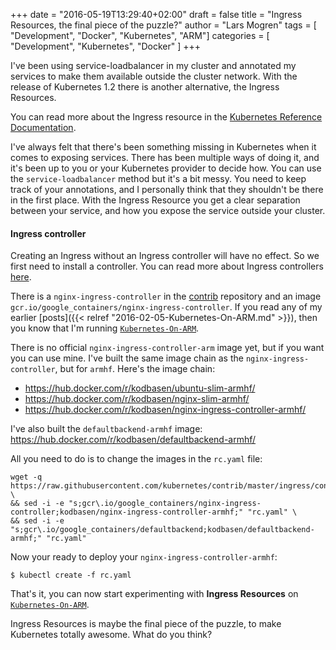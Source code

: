 +++
date = "2016-05-19T13:29:40+02:00"
draft = false
title = "Ingress Resources, the final piece of the puzzle?"
author = "Lars Mogren"
tags = [ "Development", "Docker", "Kubernetes", "ARM"]
categories = [ "Development", "Kubernetes", "Docker" ]
+++

I've been using service-loadbalancer in my cluster and annotated my services to
make them available outside the cluster network. With the release of Kubernetes
1.2 there is another alternative, the Ingress Resources.

You can read more about the Ingress resource in the [Kubernetes Reference Documentation](http://kubernetes.io/docs/user-guide/ingress/).
<!--more-->

I've always felt that there's been something missing in Kubernetes when it comes
to exposing services. There has been multiple ways of doing it, and it's
been up to you or your Kubernetes provider to decide how. You can use the
`service-loadbalancer` method but it's a bit messy. You need to keep
track of your annotations, and I personally think that they shouldn't be there
in the first place. With the Ingress Resource you get a clear separation between
your service, and how you expose the service outside your cluster.

#### Ingress controller

Creating an Ingress without an Ingress controller will have no effect. So we
first need to install a controller. You can read more about Ingress controllers
[here](https://github.com/kubernetes/contrib/tree/master/ingress/controllers).

There is a `nginx-ingress-controller` in the
[contrib](https://github.com/kubernetes/contrib) repository and an image
`gcr.io/google_containers/nginx-ingress-controller`. If you read any of my
earlier [posts]({{< relref "2016-02-05-Kubernetes-On-ARM.md" >}}), then you know
that I'm running [`Kubernetes-On-ARM`](https://github.com/luxas/kubernetes-on-arm).

There is no official `nginx-ingress-controller-arm` image yet, but if you want
you can use mine. I've built the same image chain as the
`nginx-ingress-controller`, but for `armhf`. Here's the image chain:

* https://hub.docker.com/r/kodbasen/ubuntu-slim-armhf/
* https://hub.docker.com/r/kodbasen/nginx-slim-armhf/
* https://hub.docker.com/r/kodbasen/nginx-ingress-controller-armhf/

I've also built the `defaultbackend-armhf` image:
https://hub.docker.com/r/kodbasen/defaultbackend-armhf/

All you need to do is to change the images in the `rc.yaml` file:
```shell
wget -q https://raw.githubusercontent.com/kubernetes/contrib/master/ingress/controllers/nginx/rc.yaml \
&& sed -i -e "s;gcr\.io/google_containers/nginx-ingress-controller;kodbasen/nginx-ingress-controller-armhf;" "rc.yaml" \
&& sed -i -e "s;gcr\.io/google_containers/defaultbackend;kodbasen/defaultbackend-armhf;" "rc.yaml"
```

Now your ready to deploy your `nginx-ingress-controller-armhf`:
```shell
$ kubectl create -f rc.yaml
```

That's it, you can now start experimenting with **Ingress Resources** on
[`Kubernetes-On-ARM`](https://github.com/luxas/kubernetes-on-arm).

Ingress Resources is maybe the final piece of the puzzle, to make Kubernetes
totally awesome. What do you think?
